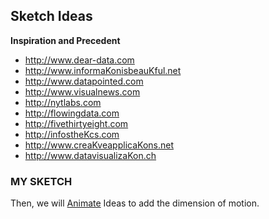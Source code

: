 ## Sketch Ideas

**Inspiration and Precedent**

- http://www.dear-data.com
- http://www.informaKonisbeauKful.net
- http://www.datapointed.com
- http://www.visualnews.com
- http://nytlabs.com
- http://flowingdata.com
- http://fivethirtyeight.com
- http://infostheKcs.com
- http://www.creaKveapplicaKons.net
- http://www.datavisualizaKon.ch

### MY SKETCH

Then, we will [Animate](hype3.md) Ideas to add the dimension of motion.
